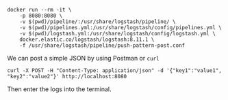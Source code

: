 ```shell
docker run --rm -it \
    -p 8080:8080 \
    -v $(pwd)/pipeline/:/usr/share/logstash/pipeline/ \
    -v $(pwd)/pipelines.yml:/usr/share/logstash/config/pipelines.yml \
    -v $(pwd)/logstash.yml:/usr/share/logstash/config/logstash.yml \
    docker.elastic.co/logstash/logstash:8.11.1 \
    -f /usr/share/logstash/pipeline/push-pattern-post.conf
```

We can post a simple JSON by using Postman or `curl`

```shell
curl -X POST -H "Content-Type: application/json" -d '{"key1":"value1", "key2":"value2"}' http://localhost:8080

```

Then enter the logs into the terminal.
